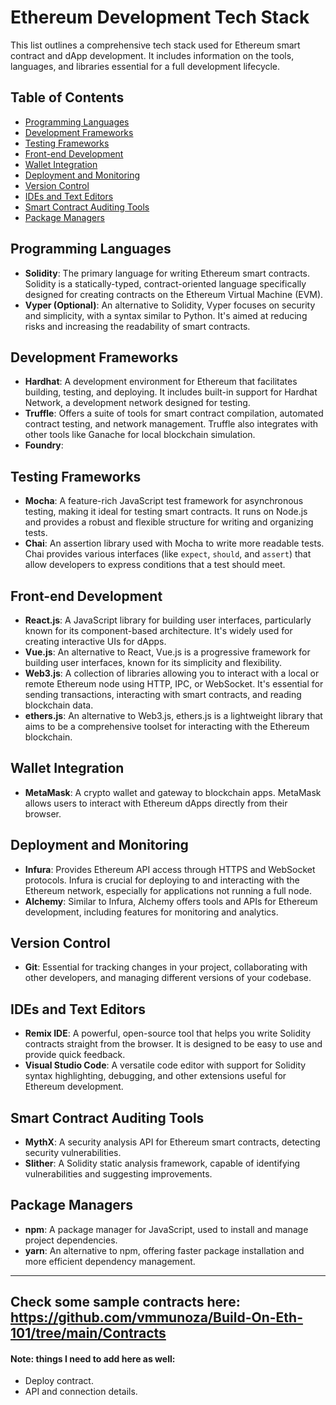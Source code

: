 # Ethereum Development Tech Stack

This list outlines a comprehensive tech stack used for Ethereum smart contract and dApp development. It includes information on the tools, languages, and libraries essential for a full development lifecycle.

## Table of Contents
- [Programming Languages](#programming-languages)
- [Development Frameworks](#development-frameworks)
- [Testing Frameworks](#testing-frameworks)
- [Front-end Development](#front-end-development)
- [Wallet Integration](#wallet-integration)
- [Deployment and Monitoring](#deployment-and-monitoring)
- [Version Control](#version-control)
- [IDEs and Text Editors](#ides-and-text-editors)
- [Smart Contract Auditing Tools](#smart-contract-auditing-tools)
- [Package Managers](#package-managers)

## Programming Languages
- **Solidity**: The primary language for writing Ethereum smart contracts. Solidity is a statically-typed, contract-oriented language specifically designed for creating contracts on the Ethereum Virtual Machine (EVM).
- **Vyper (Optional)**: An alternative to Solidity, Vyper focuses on security and simplicity, with a syntax similar to Python. It's aimed at reducing risks and increasing the readability of smart contracts.

## Development Frameworks
- **Hardhat**: A development environment for Ethereum that facilitates building, testing, and deploying. It includes built-in support for Hardhat Network, a development network designed for testing.
- **Truffle**: Offers a suite of tools for smart contract compilation, automated contract testing, and network management. Truffle also integrates with other tools like Ganache for local blockchain simulation.
- **Foundry**:

## Testing Frameworks
- **Mocha**: A feature-rich JavaScript test framework for asynchronous testing, making it ideal for testing smart contracts. It runs on Node.js and provides a robust and flexible structure for writing and organizing tests.
- **Chai**: An assertion library used with Mocha to write more readable tests. Chai provides various interfaces (like `expect`, `should`, and `assert`) that allow developers to express conditions that a test should meet.

## Front-end Development
- **React.js**: A JavaScript library for building user interfaces, particularly known for its component-based architecture. It's widely used for creating interactive UIs for dApps.
- **Vue.js**: An alternative to React, Vue.js is a progressive framework for building user interfaces, known for its simplicity and flexibility.
- **Web3.js**: A collection of libraries allowing you to interact with a local or remote Ethereum node using HTTP, IPC, or WebSocket. It's essential for sending transactions, interacting with smart contracts, and reading blockchain data.
- **ethers.js**: An alternative to Web3.js, ethers.js is a lightweight library that aims to be a comprehensive toolset for interacting with the Ethereum blockchain.

## Wallet Integration
- **MetaMask**: A crypto wallet and gateway to blockchain apps. MetaMask allows users to interact with Ethereum dApps directly from their browser.

## Deployment and Monitoring
- **Infura**: Provides Ethereum API access through HTTPS and WebSocket protocols. Infura is crucial for deploying to and interacting with the Ethereum network, especially for applications not running a full node.
- **Alchemy**: Similar to Infura, Alchemy offers tools and APIs for Ethereum development, including features for monitoring and analytics.

## Version Control
- **Git**: Essential for tracking changes in your project, collaborating with other developers, and managing different versions of your codebase.

## IDEs and Text Editors
- **Remix IDE**: A powerful, open-source tool that helps you write Solidity contracts straight from the browser. It is designed to be easy to use and provide quick feedback.
- **Visual Studio Code**: A versatile code editor with support for Solidity syntax highlighting, debugging, and other extensions useful for Ethereum development.

## Smart Contract Auditing Tools
- **MythX**: A security analysis API for Ethereum smart contracts, detecting security vulnerabilities.
- **Slither**: A Solidity static analysis framework, capable of identifying vulnerabilities and suggesting improvements.

## Package Managers
- **npm**: A package manager for JavaScript, used to install and manage project dependencies.
- **yarn**: An alternative to npm, offering faster package installation and more efficient dependency management.

---
Check some sample contracts here: https://github.com/vmmunoza/Build-On-Eth-101/tree/main/Contracts
---
#### Note: things I need to add here as well:
- Deploy contract.
- API and connection details.

